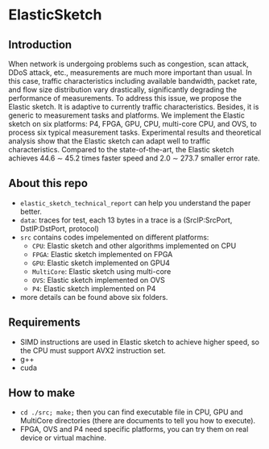# ElasticSketch

## Introduction
When network is undergoing problems such as congestion, scan attack, DDoS attack, etc., measurements are much more important than usual. In this case, traffic characteristics including available bandwidth, packet rate, and flow size distribution vary drastically, significantly degrading the performance of measurements. To address this issue, we propose the Elastic sketch. It is adaptive to currently traffic characteristics. Besides, it is generic to measurement tasks and platforms. We implement the Elastic sketch on six platforms: P4, FPGA, GPU, CPU, multi-core CPU, and OVS, to process six typical measurement tasks. Experimental results and theoretical analysis show that the Elastic sketch can adapt well to traffic characteristics. Compared to the state-of-the-art, the Elastic sketch achieves 44.6 ∼ 45.2 times faster speed and 2.0 ∼ 273.7 smaller error rate.

## About this repo
- `elastic_sketch_technical_report` can help you understand the paper better.
- `data`: traces for test, each 13 bytes in a trace is a (SrcIP:SrcPort, DstIP:DstPort, protocol)
- `src` contains codes impelemented on different platforms:
  - `CPU`: Elastic sketch and other algorithms implemented on CPU
  - `FPGA`: Elastic sketch implemented on FPGA
  - `GPU`: Elastic sketch implemented on GPU4
  - `MultiCore`: Elastic sketch using multi-core
  - `OVS`: Elastic sketch implemented on OVS
  - `P4`: Elastic sketch implemented on P4
- more details can be found above six folders.

## Requirements
- SIMD instructions are used in Elastic sketch to achieve higher speed, so the CPU must support AVX2 instruction set.
- g++
- cuda

## How to make
- `cd ./src; make;` then you can find executable file in CPU, GPU and MultiCore directories (there are documents to tell you how to execute).
- FPGA, OVS and P4 need specific platforms, you can try them on real device or virtual machine.


